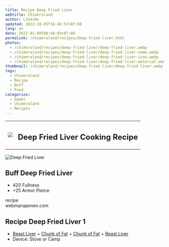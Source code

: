 ```yaml
---
title: Recipe Deep Fried Liver
webtitle: Chimeraland
author: L3n4r0x
updated: 2022-10-05T16:46:57+07:00
lang: en
date: 2022-01-08T00:56:03+07:00
permalink: /chimeraland/recipes/deep-fried-liver.html
photos:
  - /chimeraland/recipes/deep-fried-liver/deep-fried-liver.webp
  - /chimeraland/recipes/deep-fried-liver/deep-fried-liver-name.webp
  - /chimeraland/recipes/deep-fried-liver/deep-fried-liver-icon.webp
  - /chimeraland/recipes/deep-fried-liver/deep-fried-liver-material.webp
thumbnail: /chimeraland/recipes/deep-fried-liver/deep-fried-liver.webp
tags:
  - Chimeraland
  - Recipe
  - Buff
  - Food
categories:
  - Games
  - Chimeraland
  - Recipes
---
```


<section id="bootstrap-wrapper"><link rel="stylesheet" href="https://cdn.statically.io/gh/dimaslanjaka/Web-Manajemen/40ac3225/css/bootstrap-4.5-wrapper.css"/><div class="row mb-2"><div class="col-md-12 mb-2"><table class="table" id="post-info"><tbody><tr><td><img class="d-inline-block me-2" src="/chimeraland/recipes/deep-fried-liver/deep-fried-liver-icon.webp" width="auto" height="auto"/></td><td><h1 class="fs-5">Deep Fried Liver Cooking Recipe</h1></td></tr></tbody></table></div></div><div class="card mb-2"><div class="row g-0"><div class="col-sm-4 position-relative mb-2"><img src="/chimeraland/recipes/deep-fried-liver/deep-fried-liver-material.webp" class="card-img fit-cover w-100 h-100" alt="Deep Fried Liver" data-fancybox="true"/></div><div class="col-sm-8 mb-2"><div class="card-body"><h2 class="card-title fs-5">Buff Deep Fried Liver</h2><div class="card-text"><ul><li>420 Fullness</li><li>+25 Armor Pierce</li></ul></div><span class="badge rounded-pill bg-dark">recipe</span></div><div class="card-footer text-end text-muted">webmanajemen.com</div></div></div></div><div class="row mb-2"><div class="col-12 col-lg-6 recipe-item mb-2"><div class="card"><div class="card-body"><h2 class="card-title fs-5">Recipe Deep Fried Liver 1</h2><div class="card-text"><ul><li><a class="text-decoration-none" href="/chimeraland/materials/beast-liver.html">Beast Liver</a><span> + </span><a class="text-decoration-none" href="/chimeraland/materials/chunk-of-fat.html">Chunk of Fat</a><span> + </span><a class="text-decoration-none" href="/chimeraland/materials/chunk-of-fat.html">Chunk of Fat</a><span> + </span><a class="text-decoration-none" href="/chimeraland/materials/beast-liver.html">Beast Liver</a></li><li>Device: Stove or Camp</li></ul></div></div></div></div></div></section>